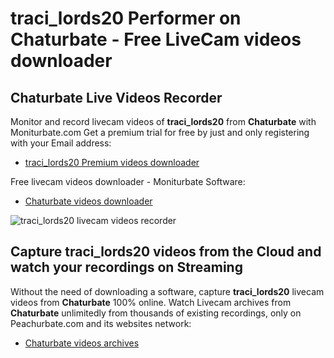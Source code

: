 # traci_lords20 Performer on Chaturbate - Free LiveCam videos downloader

## Chaturbate Live Videos Recorder

Monitor and record livecam videos of **traci_lords20** from **Chaturbate** with Moniturbate.com
Get a premium trial for free by just and only registering with your Email address:
* [traci_lords20 Premium videos downloader](https://moniturbate.com/request-demo-licence-key.html)

Free livecam videos downloader - Moniturbate Software:
* [Chaturbate videos downloader](https://moniturbate.com/moniturbate-download-software.html)

![traci_lords20 livecam videos recorder](https://peachurnet.com/templates/moniturbate-software.png)


## Capture traci_lords20 videos from the Cloud and watch your recordings on Streaming

Without the need of downloading a software, capture **traci_lords20** livecam videos from **Chaturbate** 100% online.
Watch Livecam archives from **Chaturbate** unlimitedly from thousands of existing recordings, only on Peachurbate.com and its websites network:
* [Chaturbate videos archives](https://peachurnet.com/)
